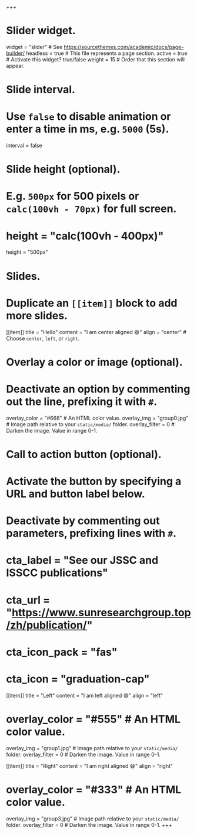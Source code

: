 +++
# Slider widget.
widget = "slider"  # See https://sourcethemes.com/academic/docs/page-builder/
headless = true  # This file represents a page section.
active = true  # Activate this widget? true/false
weight = 15  # Order that this section will appear.

# Slide interval.
# Use `false` to disable animation or enter a time in ms, e.g. `5000` (5s).
interval = false

# Slide height (optional).
# E.g. `500px` for 500 pixels or `calc(100vh - 70px)` for full screen.
# height = "calc(100vh - 400px)"
height = "500px"


# Slides.
# Duplicate an `[[item]]` block to add more slides.
[[item]]
  title = "Hello"
  content = "I am center aligned :smile:"
  align = "center"  # Choose `center`, `left`, or `right`.

  # Overlay a color or image (optional).
  #   Deactivate an option by commenting out the line, prefixing it with `#`.
  overlay_color = "#666"  # An HTML color value.
  overlay_img = "group0.jpg"  # Image path relative to your `static/media/` folder.
  overlay_filter = 0  # Darken the image. Value in range 0-1.

  # Call to action button (optional).
  #   Activate the button by specifying a URL and button label below.
  #   Deactivate by commenting out parameters, prefixing lines with `#`.
  # cta_label = "See our JSSC and ISSCC publications"
  # cta_url = "https://www.sunresearchgroup.top/zh/publication/"
  # cta_icon_pack = "fas"
  # cta_icon = "graduation-cap"

[[item]]
  title = "Left"
  content = "I am left aligned :smile:"
  align = "left"

  # overlay_color = "#555"  # An HTML color value.
  overlay_img = "group1.jpg"  # Image path relative to your `static/media/` folder.
  overlay_filter = 0  # Darken the image. Value in range 0-1.

[[item]]
  title = "Right"
  content = "I am right aligned :smile:"
  align = "right"

  # overlay_color = "#333"  # An HTML color value.
  overlay_img = "group3.jpg"  # Image path relative to your `static/media/` folder.
  overlay_filter = 0  # Darken the image. Value in range 0-1.
+++

